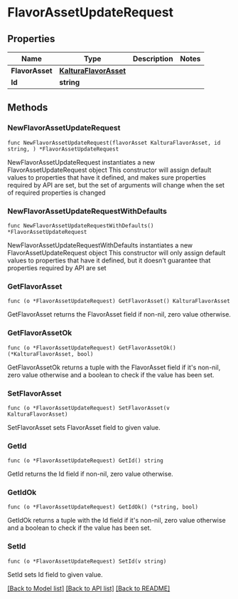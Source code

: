 # FlavorAssetUpdateRequest

## Properties

Name | Type | Description | Notes
------------ | ------------- | ------------- | -------------
**FlavorAsset** | [**KalturaFlavorAsset**](KalturaFlavorAsset.md) |  | 
**Id** | **string** |  | 

## Methods

### NewFlavorAssetUpdateRequest

`func NewFlavorAssetUpdateRequest(flavorAsset KalturaFlavorAsset, id string, ) *FlavorAssetUpdateRequest`

NewFlavorAssetUpdateRequest instantiates a new FlavorAssetUpdateRequest object
This constructor will assign default values to properties that have it defined,
and makes sure properties required by API are set, but the set of arguments
will change when the set of required properties is changed

### NewFlavorAssetUpdateRequestWithDefaults

`func NewFlavorAssetUpdateRequestWithDefaults() *FlavorAssetUpdateRequest`

NewFlavorAssetUpdateRequestWithDefaults instantiates a new FlavorAssetUpdateRequest object
This constructor will only assign default values to properties that have it defined,
but it doesn't guarantee that properties required by API are set

### GetFlavorAsset

`func (o *FlavorAssetUpdateRequest) GetFlavorAsset() KalturaFlavorAsset`

GetFlavorAsset returns the FlavorAsset field if non-nil, zero value otherwise.

### GetFlavorAssetOk

`func (o *FlavorAssetUpdateRequest) GetFlavorAssetOk() (*KalturaFlavorAsset, bool)`

GetFlavorAssetOk returns a tuple with the FlavorAsset field if it's non-nil, zero value otherwise
and a boolean to check if the value has been set.

### SetFlavorAsset

`func (o *FlavorAssetUpdateRequest) SetFlavorAsset(v KalturaFlavorAsset)`

SetFlavorAsset sets FlavorAsset field to given value.


### GetId

`func (o *FlavorAssetUpdateRequest) GetId() string`

GetId returns the Id field if non-nil, zero value otherwise.

### GetIdOk

`func (o *FlavorAssetUpdateRequest) GetIdOk() (*string, bool)`

GetIdOk returns a tuple with the Id field if it's non-nil, zero value otherwise
and a boolean to check if the value has been set.

### SetId

`func (o *FlavorAssetUpdateRequest) SetId(v string)`

SetId sets Id field to given value.



[[Back to Model list]](../README.md#documentation-for-models) [[Back to API list]](../README.md#documentation-for-api-endpoints) [[Back to README]](../README.md)


